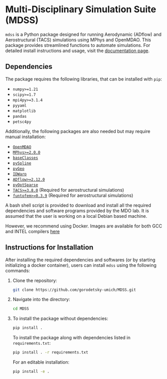 # Multi-Disciplinary Simulation Suite (MDSS)

`mdss` is a Python package designed for running Aerodynamic (ADflow) and Aerostructural (TACS) simulations using MPhys and OpenMDAO. This package provides streamlined functions to automate simulations.
For detailed install instructions and usage, visit the [documentation page](https://gorodetsky-umich.github.io/MDSS/).

## Dependencies

The package requires the following libraries, that can be installed with `pip`:

- `numpy>=1.21`
- `scipy>=1.7`
- `mpi4py>=3.1.4`
- `pyyaml`
- `matplotlib`
- `pandas`
- `petsc4py`

Additionally, the following packages are also needed but may require manual installation:

- [`OpenMDAO`](https://github.com/OpenMDAO/OpenMDAO)
- [`MPhys>=2.0.0`](https://github.com/OpenMDAO/mphys)
- [`baseClasses`](https://github.com/mdolab/baseclasses)
- [`pySpline`](https://github.com/mdolab/pyspline)
- [`pyGeo`](https://github.com/mdolab/pygeo)
- [`IDWarp`](https://github.com/mdolab/idwarp)
- [`ADflow>=2.12.0`](https://github.com/mdolab/adflow)
- [`pyOptSparse`](https://github.com/mdolab/pyoptsparse)
- [`TACS>=3.8.0`](https://github.com/smdogroup/tacs) (Required for aerostructural simulations)
- [`funtofem>=0.3.9`](https://github.com/smdogroup/funtofem) (Required for aerostructural simulations)

A bash shell script is provided to download and install all the required dependencies and software programs provided by the MDO lab. It is assumed that the user is working on a local Debian based machine. 

However, we recommend using Docker. Images are available for both GCC and INTEL compilers [here](https://mdolab-mach-aero.readthedocs-hosted.com/en/latest/installInstructions/dockerInstructions.html#) 

## Instructions for Installation

After installing the required dependencies and softwares (or by starting initializing a docker container), users can install `mdss` using the following commands:

1. Clone the repository:

    ```bash
    git clone https://github.com/gorodetsky-umich/MDSS.git
    ```

2. Navigate into the directory:

    ```bash
    cd MDSS
    ```

3. To install the package without dependencies:

    ```bash
    pip install .
    ```
    To install the package along with dependencies listed in `requirements.txt`:
    ```bash
    pip install . -r requirements.txt
    ```
    For an editable installation:
    ```bash
    pip install -e .
    ```
